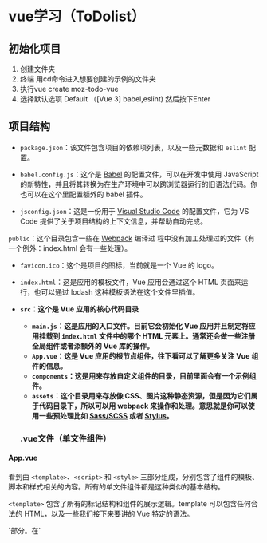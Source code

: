 # vue学习（ToDolist）

## 初始化项目

1. 创建文件夹
2. 终端 用cd命令进入想要创建的示例的文件夹
3. 执行vue create moz-todo-vue
4. 选择默认选项 Default （[Vue 3] babel,eslint) 然后按下Enter 

## 项目结构

- `package.json`：该文件包含项目的依赖项列表，以及一些元数据和 `eslint` 配置。

- `babel.config.js`：这个是 [Babel](https://babeljs.io/) 的配置文件，可以在开发中使用 JavaScript 的新特性，并且将其转换为在生产环境中可以跨浏览器运行的旧语法代码。你也可以在这个里配置额外的 babel 插件。

- `jsconfig.json`：这是一份用于 [Visual Studio Code](https://code.visualstudio.com/docs/languages/jsconfig) 的配置文件，它为 VS Code 提供了关于项目结构的上下文信息，并帮助自动完成。

 `public`：这个目录包含一些在 [Webpack](https://webpack.js.org/) 编译过 程中没有加工处理过的文件（有一个例外：index.html 会有一些处理）。

- `favicon.ico`：这个是项目的图标，当前就是一个 Vue 的 logo。
- `index.html`：这是应用的模板文件，Vue 应用会通过这个 HTML 页面来运行，也可以通过 lodash 这种模板语法在这个文件里插值。

- **`src`：这个是 Vue 应用的核心代码目录**
  - **`main.js`：这是应用的入口文件。目前它会初始化 Vue 应用并且制定将应用挂载到 `index.html` 文件中的哪个 HTML 元素上。通常还会做一些注册全局组件或者添额外的 Vue 库的操作。**
  - **`App.vue`：这是 Vue 应用的根节点组件，往下看可以了解更多关注 Vue 组件的信息。**
  - **`components`：这是用来存放自定义组件的目录，目前里面会有一个示例组件。**
  - **`assets`：这个目录用来存放像 CSS、图片这种静态资源，但是因为它们属于代码目录下，所以可以用 webpack 来操作和处理。意思就是你可以使用一些预处理比如 [Sass/SCSS](https://sass-lang.com/) 或者 [Stylus](https://stylus-lang.com/)。**

   ### .vue文件（单文件组件）

#### App.vue

看到由 `<template>`、`<script>` 和 `<style>` 三部分组成，分别包含了组件的模板、脚本和样式相关的内容。所有的单文件组件都是这种类似的基本结构。

`<template>` 包含了所有的标记结构和组件的展示逻辑。template 可以包含任何合法的 HTML，以及一些我们接下来要讲的 Vue 特定的语法。

<script> 包含组件中所有的非显示逻辑，最重要的是，<script> 标签需要默认导出一个 JS 对象。该对象是你在本地注册组件、定义属性、处理本地状态、定义方法等的地方。在构建阶段这个包含 template 模板的对象会被处理和转换成为一个有 render() 函数的 Vue 组件。

## 创建组件

1. 在你的`moz-todo-vue/src/components`目录下，创建一个`ToDoItem.vue`的新文件。在你的代码编辑器中打开该文件。
2. 通过在文件顶部添加`<template></template>`来创建组件的模板部分。
3. 在你的模板部分下面创建一个`<script></script>`部分。在`<script>`标签内，添加一个默认导出对象`export default {}`，这是你的组件对象。

export default{} 用于将组件内的对象数据 暴露出去

## 在应用程序中使用组件

1. 再次打开`App.vue`文件。

2. 在`<script>`标签的顶部，添加以下内容来引入`ToDoItem`组件：

   ```
   import ToDoItem from "./components/ToDoItem.vue";
   ```

3. 在你的组件对象里面，添加 `components` 属性，然后在它里面添加你的 ToDoItem 组件进行注册。

```javascript
import ToDoItem from "./components/ToDoItem.vue";

export default {
  name: "app",
  components: {
    ToDoItem,
  },
};
```

实际展示组件 需要在模板中使用元素<to-do-item></to-do-item>**组件文件名及其在 JavaScript 中的表示方式总是用大写驼色（例如 `ToDoList`），而等价的自定义元素总是用连字符小写（例如 `<to-do-list>`）。**

## props让组件动态化

可以让数据发生变化 ，单向传递，只能从父级向子组件中传递数据

### 注册props

```
<script>
  export default {
    props: {
      label: { required: true, type: String },
      done: { default: false, type: Boolean }
    }
  };
</script>
```

### 使用已注册的props

`{{}}` 是 Vue 中的一个特殊的模版语法，它能在模版内打印类中定义的 JavaScript 表达式的结果，包括值和方法。重要的是，`{{}}` 里的内容是作为文本显示，而非 HTML。在此例中，我们打印的是 `label` 的值。

```javascript
<template>
  <div>
    <input type="checkbox" id="todo-item" checked="false" />
    <label for="todo-item">{{label}}</label>
  </div>
</template>
```

需要在App.vue中给prop赋值

如

```
<to-do-item label="My ToDo Item"></to-do-item>
```

## data属性

```
data() {
  return {
    key: value
  }
}
```

可以双向传递数据

this 可以从内部数据访问组件的props和其他属性

```
export default {
  props: {
    label: { required: true, type: String },
    done: { default: false, type: Boolean },
  },
  data() {
    return {
      isDone: this.done,
    };
  },
};
```

如何把isDone 属性附加到我们的组件呢？

和{{}}类似

v-bind： 简写 ：

```javascript
<input type="checkbox" id="todo-item" v-bind:checked="isDone" />

<input type="checkbox" id="todo-item" :checked="isDone" />
```

## 利用 v-for 指令渲染列表

首先需要准备一个代办事项数组。添加data属性到App.vue组件对象中，它包含一个ToDoItems字段，其值是待办事项数组。每个待办事项用一个对象表示，这个对象含有label和done属性

```
export default {
  name: "app",
  components: {
    ToDoItem,
  },
  data() {
    return {
      ToDoItems: [
        { label: "Learn Vue", done: false },
        { label: "Create a Vue project with the CLI", done: true },
        { label: "Have fun", done: true },
        { label: "Create a to-do list", done: false },
      ],
    };
  },
};
```

现在我们有了列表，接下来可以用v-for展示他们了

v-for=“item in items”——items是你要迭代的列表

item是数组中当先元素的引用

## key属性

在即你行数据传递之前，我们要了解下key属性，它和v-for一起使用，用来帮助Vue标识列表中的元素

1.使用导入ToDoItem组件相同的方法导入lodash.uniqueid 到App组件中

```javascript
import uniqueId from "lodash.uniqueid";
```

2.添加id字段到ToDoItems数组的每一个元素中，并赋值为uniqueId('todo-').

```javascript
import ToDoItem from "./components/ToDoItem.vue";
import uniqueId from "lodash.uniqueid";
export default {
  name: "app",
  components: {
    ToDoItem,
  },
  data() {
    return {
      ToDoItems: [
        { id: uniqueId("todo-"), label: "Learn Vue", done: false },
        {
          id: uniqueId("todo-"),
          label: "Create a Vue project with the CLI",
          done: true,
        },
        { id: uniqueId("todo-"), label: "Have fun", done: true },
        { id: uniqueId("todo-"), label: "Create a to-do list", done: false },
      ],
    };
  },
};
```

3.在你的 `App.vue` 模板中添加 `v-for` 指令和 `key` 属性到 `<li>` 元素：

```
<ul>
  <li v-for="item in ToDoItems" :key="item.id">
    <to-do-item label="My ToDo Item" :done="true"></to-do-item>
  </li>
</ul>
```

4.把 `label="My ToDo Item"` 改成 `:label="item.label"`, `:done="false"` 改成 `:done="item.done"`，像下面这样：

htmlCopy to Clipboard

```
<ul>
  <li v-for="item in ToDoItems" :key="item.id">
    <to-do-item :label="item.label" :done="item.done"></to-do-item>
  </li>
</ul>
```

现在App组件中已经给每个待办事项赋予了id

所以不需要在组件中data属性里再赋予id

在这里我们可以做一个小小的重构。我们可以把 `id` 变成一个 prop，而不是在 `ToDoItem` 组件中为复选框生成它。虽然这不是严格意义上的需要，但它使我们更容易管理，因为我们已经需要为每个 todo 项目创建一个唯一的 `id`。

1. 添加一个新的 prop `id` 到 `ToDoItem` 组件。
2. 标记它为 required，类型是 `String`。
3. 为防止命名冲突，删除掉 `data` 属性中的 `id` 字段。
4. 现在不需要再使用 `uniqueId` 了，所以需要删除掉 `import uniqueId from 'lodash.uniqueid';` 这行，否则你的应用会报错。

现在，`ToDoItem` 中的 `<script>` 内容应该如下所示：

```
export default {
  props: {
    label: { required: true, type: String },
    done: { default: false, type: Boolean },
    id: { required: true, type: String },
  },
  data() {
    return {
      isDone: this.done,
    };
  },
};
```

现在，在 `App.vue` 组件中将 `item.id` 作为 prop 传递给 `ToDoItem` 组件。你的 `App.vue` template 应该如下所示：

```
<template>
  <div id="app">
    <h1>My To-Do List</h1>
    <ul>
      <li v-for="item in ToDoItems" :key="item.id">
        <to-do-item
          :label="item.label"
          :done="item.done"
          :id="item.id"></to-do-item>
      </li>
    </ul>
  </div>
</template>
```

你渲染后的站点看起来是没有变化的，但是这次重构使得 `item.id` 像其他参数一样，作为 prop 从 `App.vue` 传递给 `ToDoItem`。现在代码变得更有逻辑性和一致性。

## 使用Vue event、method和model添加一个新的todo表单

### 创建一个新的待办事项表单

1. 在 components 目录下，新建文件 `ToDoForm.vue`。

2. 创建一个空的 `<template>` 和 `<script>`：

   ```
   <template></template>
   
   <script>
     export default {};
   </script>
   ```

3. 新建一个 HTML 表单来允许我们输入新的待办项并把它提交到 app。我们需要一个 <form>,它里面包含一个<label>、一个<input>、一个<button>.更新后的模版如下：

   ```
   <template>
     <form>
       <label for="new-todo-input"> What needs to be done? </label>
       <input
         type="text"
         id="new-todo-input"
         name="new-todo"
         autocomplete="off" />
       <button type="submit">Add</button>
     </form>
   </template>
   ```

   因此，现在我们有一个 form 组件可以用来输入新的待办项的标题，它最终会渲染成 `ToDoItem` 的 label。

4. 我们把这个组件添加到 app 中，返回 `App.vue` 然后在 `<script>` 添加下面的语句：

   ```
   import ToDoForm from "./components/ToDoForm";
   ```

5. 在你的 App 组件中注册它

   ```
   components: {
     ToDoItem, ToDoForm;
   }
   ```

6. 最后将 `ToDoForm` 组件添加到 App 中的 `<template>` 中，像下面这样：

   ```
   <template>
     <div id="app">
       <h1>My To-Do List</h1>
       <to-do-form></to-do-form>
       <ul>
         <li v-for="item in ToDoItems" :key="item.id">
           <to-do-item
             :label="item.label"
             :done="item.done"
             :id="item.id"></to-do-item>
         </li>
       </ul>
     </div
   </template>
   ```

但是，此时点击添加按钮后，页面会将表单发送回服务器，但这不是想要的，我们想要做的是在submit事件上运行一个方法，该方法将添加App中定义的ToDoItem数据列表的新待办事项。为此，我们需要向组件实例添加一个方法

### 创建一个方法并用v-on绑定这个方法到一个事件上

```
<form @submit="onSubmit"></form>
```

submit是事件，onSubmit是方法

但是运行程序时，应用程序依然会将数据发布到服务器，从而导致刷新。因此我们需要阻止事件的默认操作通过页面冒泡

- `.stop`：停止传播事件。等效于常规 JavaScript 事件中的 [`Event.stopPropagation()`](https://developer.mozilla.org/zh-CN/docs/Web/API/Event/stopPropagation)。
- `.prevent`：阻止事件的默认行为。等效于 [`Event.preventDefault()`](https://developer.mozilla.org/zh-CN/docs/Web/API/Event/preventDefault)。
- `.self`：仅当事件是从该确切元素分派时触发处理程序。
- `{.key}`：仅通过指定键触发事件处理程序。 [MDN 有一个有效键值列表](https://developer.mozilla.org/zh-CN/docs/Web/API/UI_Events/Keyboard_event_key_values); 多词键只需转换为 kebab 大小写（例如 `page-down`）。
- `.native`：监听组件根（最外层的包装）元素上的原生事件。
- `.once`：监听事件，直到它被触发一次，然后不再触发。
- `.left`：仅通过鼠标左键事件触发处理程序。
- `.right`：仅通过鼠标右键事件触发处理程序。
- `.middle`：仅通过鼠标中键事件触发处理程序。
- `.passive`：等效于在 vanilla JavaScript 中使用 [`addEventListener()`](https://developer.mozilla.org/zh-CN/docs/Web/API/EventTarget/addEventListener) 创建事件监听器时传入 `{ passive: true }` 参数。

### 用v-model 来绑定数据到输入

接下来，我们需要一种从表单的 `<input>` 中获取值的方法，这样我们就可以将新的待办事项添加到我们的 `ToDoItems` 数据列表中。

我们首先需要的是表单中的 `data` 属性来跟踪待办事项的值。

1. 向我们的 `ToDoForm` 组件对象添加一个 `data()` 方法，该方法返回一个 `label` 字段。我们可以将 `label` 的初始值设置为空字符串。

   你的组件对象现在应该如下所示：

   ```
   export default {
     methods: {
       onSubmit() {
         console.log("form submitted");
       },
     },
     data() {
       return {
         label: "",
       };
     },
   };
   ```

2. 我们现在需要一些方法将 `new-todo-input` 元素字段的值附加到 `label` 字段。Vue 对此有一个特殊的指令：[`v-model`](https://vuejs.org/v2/api/#v-model)。`v-model` 绑定到你在其上设置的数据属性，并使其与 `<input>` 保持同步。`v-model` 适用于所有不同的输入类型，包括复选框、单选框和选择输入。要使用 `v-model`，你需要向 `<input>` 添加一个结构为 `v-model="variable"` 的属性。

   所以在我们的例子中，我们会将它添加到我们的 `new-todo-input` 字段中，如下所示。现在就这样做：

   ```
   <input
     type="text"
     id="new-todo-input"
     name="new-todo"
     autocomplete="off"
     v-model="label"
   />
   ```

1. 让我们通过记录在我们的 `onSubmit()` 方法中提交的数据的值来测试我们对 `v-model` 的使用。在组件中，使用 `this` 关键字访问数据属性。所以我们使用 `this.label` 访问我们的 `label` 字段。

   更新你的 `onSubmit()` 方法，使其如下所示：

   ```
   methods: {
     onSubmit() {
       console.log('Label value: ', this.label);
     }
   },
   ```

2. 现在回到你正在运行的应用程序，在 `<input>` 字段中添加一些文本，然后单击“添加”按钮。你应该会看到你输入的值已记录到控制台，例如：

   ```
   Label value: My value
   ```

   ### 使用修饰符改变v-model 的行为

   与事件修饰符类似，我们可以添加修饰符来改变v-model的行为。第一个，.trim，将删除输入之前或之后的空格。第二个，.lazy。对于文本输入v-model同步通常使用input事件进行。

   通常这意味着每次输入过程中都在一直同步数据，这显然不是我们想要的，.lazy修饰符导致v-model使用change事件代替，这意味着Vue只会在输入失去焦点或提交表单时同步数据。这显然更合理。

   `v-model.lazy.trim="label"`。

### 使用自定义事件将数据传递给父级

在 `ToDoForm` 的 `onSubmit` 事件中，我们添加一个 `todo-added` 事件。自定义事件的发射方式如下：`this.$emit("event-name")`。重要的是要知道事件处理程序区分大小写并且不能包含空格。Vue 模板也被转换为小写，这意味着 Vue 模板无法监听以大写字母命名的事件。

如何创建事件？

1. 将 `onSubmit()` 方法中的 `console.log()` 替换为以下内容：

   jsCopy to Clipboard

   ```
   this.$emit("todo-added");
   ```

2. 接下来，回到 `App.vue` 并添加一个 `methods` 属性到包含 `addToDo()` 方法的组件对象，如图所示 以下。目前，此方法只需将 `To-do added` 记录到控制台即可。

   ```
   export default {
     name: "app",
     components: {
       ToDoItem,
       ToDoForm,
     },
     data() {
       return {
         ToDoItems: [
           { id: uniqueId("todo-"), label: "Learn Vue", done: false },
           {
             id: uniqueId("todo-"),
             label: "Create a Vue project with the CLI",
             done: true,
           },
           { id: uniqueId("todo-"), label: "Have fun", done: true },
           { id: uniqueId("todo-"), label: "Create a to-do list", done: false },
         ],
       };
     },
     methods: {
       addToDo() {
         console.log("To-do added");
       },
     },
   };
   ```

3. 接下来，将 `todo-added` 事件的事件监听器添加到 `<to-do-form></to-do-form>`，它在事件触发时调用 `addToDo()` 方法。使用 `@` 简写，监听器看起来像这样：`@todo-added="addToDo"`:

   ```
   <to-do-form @todo-added="addToDo"></to-do-form>
   ```

4. 当你提交 `ToDoForm` 时，你应该会看到来自 `addToDo()` 方法的控制台日志。这很好，但我们仍然没有将任何数据传递回 `App.vue` 组件。我们可以通过将额外的参数传递给 `ToDoForm` 组件中的 `this.$emit()` 函数来做到这一点。

   在这种情况下，当我们触发事件时，我们希望将 `label` 数据连同它一起传递。这是通过在 `$emit()` 方法中包含你要作为另一个参数传递的数据来完成的：`this.$emit("todo-added", this.label)`。这类似于原生 JavaScript 事件如何包含数据，除了自定义 Vue 事件默认不包含事件对象。这意味着发出的事件将直接匹配你提交的任何对象。所以在我们的例子中，我们的事件对象只是一个字符串。

   像这样更新你的 `onSubmit()` 方法：

   ```
   onSubmit() {
     this.$emit('todo-added', this.label)
   }
   ```

5. 要真正在 `App.vue` 中获取这些数据，我们需要向我们的 `addToDo()` 方法添加一个参数，其中包含 `label` 新的待办事项。返回 `App.vue` 并立即更新：

   ```
   methods: {
     addToDo(toDoLabel) {
       console.log('To-do added:', toDoLabel);
     }
   }
   ```

### 将新的待办事项添加到我们的数据中

1. 像这样更新你的 `addToDo()` 方法：

   ```
   addToDo(toDoLabel) {
     this.ToDoItems.push({id:uniqueId('todo-'), label: toDoLabel, done: false});
   }
   ```

2. 再次尝试测试你的表单，你应该会看到新的待办事项被附加到列表的末尾。

3. 在我们继续之前，让我们做进一步的改进。如果你在输入为空时提交表单，则没有文本的待办事项仍会添加到列表中。为了解决这个问题，我们可以防止在 name 为空时触发 todo-added 事件。由于 `.trim` 指令已经对 name 进行了修剪，因此我们只需要测试空字符串。回到你的 `ToDoForm` 组件，像这样更新 `onSubmit()` 方法。如果标签值为空，我们就不发出 `todo-added` 事件。

   ```
   onSubmit() {
     if(this.label === "") {
       return;
     }
     this.$emit('todo-added', this.label);
   }
   ```

   ### 使用v-model更新输入值

```
onSubmit() {
  if(this.label === "") {
    return;
  }
  this.$emit('todo-added', this.label);
  this.label = "";
}
```

##  使用CSS样式化Vue组件

Vue具有三种样式化应用程序的方法：

- 外部CSS文件。
- 单文件组件中的全局样式。
- 单文件组件中组件范围的样式

### 外部CSS文件的样式

1. 首先，在 `src/assets` 目录中创建一个名为 `reset.css` 的文件。Webpack 将处理此文件夹中的文件。这意味着我们可以使用 CSS 预处理器（如 SCSS）或后处理器（如 PostCSS）。

2. 接下来，在 `src/main.js` 文件中，如下导入 `reset.css` 文件：

   ```
   import "./assets/reset.css";
   ```

### 向单文件组件添加全局样式

在<style>中添加样式

### 添加作用域样式

我们要添加样式的最后一个组件是我们的 `ToDoItem` 组件。为了使样式的定义靠近组件，我们可以在它里面添加一个 `<style>` 元素。然而，如果这些样式改变了这个组件之外的东西，要追踪到负责的样式并解决这个问题可能会很困难。这就是 `scoped` 属性有用的地方——它为你所有的样式附加了一个独特的 HTML `data` 属性选择器，防止它们在全局范围内发生冲突。

要使用 `scoped` 标识符，在 `ToDoItem.vue` 中创建一个 `<style>` 元素，位于文件的底部，并给它 `scoped` 属性：

```
<style scoped>
  /* … */
</style>
```

## Vue的计算属性

### 使用计算属性

计算属性的工作原理与方法类似，但仅在它们的一个依赖项发生时重新运行。

要创建计算属性，我们需要向组件对象添加一个computed属性，就像我们之前使用的methods属性一样

### 添加摘要计数器

将以下代码添加到 `App` 组件对象中 `methods` 属性的下方。这里的 `listSummary()` 方法将获取已完成的 `ToDoItems` 数量，并返回一个字符串作为摘要的内容。

```javascript
computed: {
  listSummary() {
    const numberFinishedItems = this.ToDoItems.filter((item) =>item.done).length
    return `${numberFinishedItems} out of ${this.ToDoItems.length} items completed`
  }
}
```

我们把{{listSummary}}添加到模版中，现在就可以看到列表的摘要，但是我们没有以任何方式跟踪done的数据，因此已完成项目的数量不会改变

### 追踪done的变化

我们可以为每个复选框附加一个@change事件处理方法

把ToDoItem.vue中的input元素改成以下

```javascript
<input
  type="checkbox"
  class="checkbox"
  :id="id"
  :checked="isDone"
  @change="$emit('checkbox-changed')" />
```

 在App.vue中addToDo()方法下面，添加一个名为updateDoneStatus()的新方法。这个方法应该有一个参数：待办事项的id。我们想要找到与id匹配的项目，并翻转他的done

```
<to-do-item
  :label="item.label"
  :done="item.done"
  :id="item.id"
  @checkbox-changed="updateDoneStatus(item.id)">
</to-do-item>
```

## Vue中的条件渲染：编辑现有的待办事项

### 创建编辑组件

在components 文件夹下创建一个名为ToDoItemEditForm.vue的新文件

### 修改ToDoItem组件

```
<template>
  <div class="stack-small">
    <div class="custom-checkbox">
      <input
        type="checkbox"
        class="checkbox"
        :id="id"
        :checked="isDone"
        @change="$emit('checkbox-changed')" />
      <label :for="id" class="checkbox-label">{{label}}</label>
    </div>
    <div class="btn-group">
      <button type="button" class="btn" @click="toggleToItemEditForm">
        Edit <span class="visually-hidden">{{label}}</span>
      </button>
      <button type="button" class="btn btn__danger" @click="deleteToDo">
        Delete <span class="visually-hidden">{{label}}</span>
      </button>
    </div>
  </div>
</template>
```

接下来定义点击事件处理函数和必要的isEditing标志

```
data() {
  return {
    isDone: this.done,
    isEditing: false
  };
}
```

```
methods: {
    deleteToDo() {
      this.$emit('item-deleted');
    },
    toggleToItemEditForm() {
      this.isEditing = true;
    }
  }
```

### 通过v-if和v-else有条件的显示组件

在ToDoItem组件的根<div>中添加

v-if="!isEditing"



```
<div class="stack-small" v-if="!isEditing"></div>
```

接下来，在该 `<div>` 的关闭标签下面添加下面这行：

```
<to-do-item-edit-form v-else :id="id" :label="label"></to-do-item-edit-form>
```

然后导入和注册ToDoItemEditForm组件

### 退出编辑模式

 1.在ToDoItem组件中的methods里添加一个itemEdited事件向父组件传递数据

```
itemEdited(newLabel) {
  this.$emit('item-edited', newLabel);
  this.isEditing = false;
}
```

2.创建一个editCancelled()方法，将isEditing设置回false

```
editCancelled() {
  this.isEditing = false;
}
```

3.在ToDoItemEditForm组件添加事件处理程序

htmlCopy to Clipboard

```
<to-do-item-edit-form
  v-else
  :id="id"
  :label="label"
  @item-edited="itemEdited"
  @edit-cancelled="editCancelled">
</to-do-item-edit-form>
```

### 更新和删除todo项

在app.vue中添加新方法

```
deleteToDo(toDoId) {
  const itemIndex = this.ToDoItems.findIndex((item) => item.id === toDoId);
  this.ToDoItems.splice(itemIndex, 1);
},
editToDo(toDoId, newLabel) {
  const toDoToEdit = this.ToDoItems.find((item) => item.id === toDoId);
  toDoToEdit.label = newLabel;
```

然后为item-deleted和item-edited事件添加事件监听器

```
<to-do-item
  :label="item.label"
  :done="item.done"
  :id="item.id"
  @checkbox-changed="updateDoneStatus(item.id)"
  @item-deleted="deleteToDo(item.id)"
  @item-edited="editToDo(item.id, $event)">
</to-do-item>## 实现
```

## localstorage 实现

1. **`create` 钩子函数**：在组件创建时调用 `loadToDoItems` 方法，从 `localStorage` 中读取待办事项列表并初始化 `ToDoItems` 数组。
2. **`loadToDoItems` 方法**：从 `localStorage` 中读取名为 `"ToDoItems"` 的数据，并将其解析为 JSON 格式，赋值给 `ToDoItems` 数组。

3. **`saveToDoItems` 方法**：在数据发生变化（添加、更新、删除、编辑待办事项）时调用，将 `ToDoItems` 数组转换为 JSON 字符串并存储到 `localStorage` 中。

4. 在 `addToDo`、`updateDoneStatus`、`deleteToDo` 和 `editToDo` 方法中，每次数据变化后都调用 `saveToDoItems` 方法，确保 `localStorage` 中的数据始终与内存中的数据保持一致。
